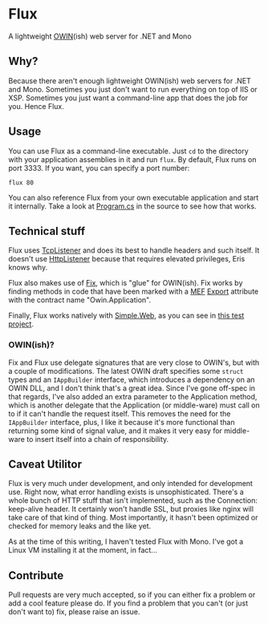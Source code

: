 Flux
====
A lightweight [OWIN](http://owin.org)(ish) web server for .NET and Mono

## Why?
Because there aren't enough lightweight OWIN(ish) web servers for .NET and Mono. Sometimes you just don't want to run everything on top of IIS or XSP. Sometimes you just want a command-line app that does the job for you. Hence Flux.

## Usage
You can use Flux as a command-line executable. Just `cd` to the directory with your application assemblies in it and run `flux`. By default, Flux runs on port 3333. If you want, you can specify a port number:

`flux 80`

You can also reference Flux from your own executable application and start it internally. Take a look at [Program.cs](https://github.com/markrendle/Flux/blob/master/Flux/Program.cs) in the source to see how that works.

## Technical stuff
Flux uses [TcpListener](http://msdn.microsoft.com/en-us/library/system.net.sockets.tcplistener.aspx) and does its best to handle headers and such itself. It doesn't use [HttpListener](http://msdn.microsoft.com/en-us/library/system.net.httplistener.aspx) because that requires elevated privileges, Eris knows why.

Flux also makes use of [Fix](http://github.com/markrendle/Fix), which is "glue" for OWIN(ish). Fix works by finding methods in code that have been marked with a [MEF](http://mef.codeplex.com/) [Export](http://msdn.microsoft.com/en-us/library/system.componentmodel.composition.exportattribute.aspx) attribute with the contract name "Owin.Application".

Finally, Flux works natively with [Simple.Web](http://github.com/markrendle/Simple.Web), as you can see in [this test project](https://github.com/markrendle/Flux/tree/master/Flux.Test.SimpleWeb).

### OWIN(ish)?
Fix and Flux use delegate signatures that are very close to OWIN's, but with a couple of modifications. The latest OWIN draft specifies some `struct` types and an `IAppBuilder` interface, which introduces a dependency on an OWIN DLL, and I don't think that's a great idea. Since I've gone off-spec in that regards, I've also added an extra parameter to the Application method, which is another delegate that the Application (or middle-ware) must call on to if it can't handle the request itself. This removes the need for the `IAppBuilder` interface, plus, I like it because it's more functional than returning some kind of signal value, and it makes it very easy for middle-ware to insert itself into a chain of responsibility.

## Caveat Utilitor
Flux is very much under development, and only intended for development use. Right now, what error handling exists is unsophisticated. There's a whole bunch of HTTP stuff that isn't implemented, such as the Connection: keep-alive header. It certainly won't handle SSL, but proxies like nginx will take care of that kind of thing. Most importantly, it hasn't been optimized or checked for memory leaks and the like yet.

As at the time of this writing, I haven't tested Flux with Mono. I've got a Linux VM installing it at the moment, in fact...

## Contribute
Pull requests are very much accepted, so if you can either fix a problem or add a cool feature please do. If you find a problem that you can't (or just don't want to) fix, please raise an issue.